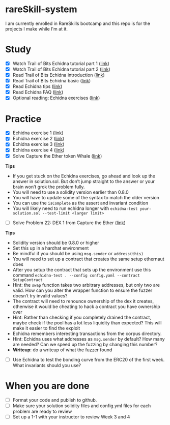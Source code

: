 # rareSkill-system
I am currently enrolled in RareSkills bootcamp and this repo is for the projects I make while I'm at it.

# Study

- [X]  Watch Trail of Bits Echidna tutorial part 1 ([link](https://www.youtube.com/watch?v=QofNQxW_K08&list=PLciHOL_J7Iwqdja9UH4ZzE8dP1IxtsBXI&index=1))
- [X]  Watch Trail of Bits Echidna tutorial part 2 ([link](https://www.youtube.com/watch?v=9P7sqE6hILM&list=PLciHOL_J7Iwqdja9UH4ZzE8dP1IxtsBXI&index=2))
- [X]  Read Trail of Bits Echidna introduction ([link](https://github.com/crytic/building-secure-contracts/tree/master/program-analysis/echidna/introduction))
- [X]  Read Trail of Bits Echidna basic ([link](https://github.com/crytic/building-secure-contracts/tree/master/program-analysis/echidna/basic))
- [X]  Read Echidna tips ([link](https://github.com/crytic/building-secure-contracts/blob/master/program-analysis/echidna/fuzzing_tips.md))
- [X]  Read Echidna FAQ ([link](https://github.com/crytic/building-secure-contracts/blob/master/program-analysis/echidna/frequently_asked_questions.md))
- [X]  Optional reading: Echidna exercises ([link](https://github.com/crytic/building-secure-contracts/tree/master/program-analysis/echidna/exercises))

# Practice

- [X]  Echidna exercise 1 ([link](https://github.com/crytic/building-secure-contracts/blob/master/program-analysis/echidna/exercises/Exercise-1.md))
- [X]  Echidna exercise 2 ([link](https://github.com/crytic/building-secure-contracts/blob/master/program-analysis/echidna/exercises/Exercise-2.md))
- [X]  Echidna exercise 3 ([link](https://github.com/crytic/building-secure-contracts/blob/master/program-analysis/echidna/exercises/Exercise-3.md))
- [X]  Echidna exercise 4 ([link](https://github.com/crytic/building-secure-contracts/blob/master/program-analysis/echidna/exercises/Exercise-4.md))
- [X]  Solve Capture the Ether token Whale ([link](https://capturetheether.com/challenges/math/token-whale/))

**Tips**

- If you get stuck on the Echidna exercises, go ahead and look up the answer in solution.sol. But don’t jump straight to the answer or your brain won’t grok the problem fully.
- You will need to use a solidity version earlier than 0.8.0
- You will have to update some of the syntax to match the older version
- You can use the `isComplete` as the assert and invariant condition
- You will likely need to run echidna longer with `echidna-test your-solution.sol --test-limit <larger limit>`
- [ ]  Solve Problem 22: DEX 1 from Capture the Ether ([link](https://ethernaut.openzeppelin.com/level/22))

**Tips**

- Solidity version should be 0.8.0 or higher
- Set this up in a hardhat environment
- Be mindful if you should be using `msg.sender` or `address(this)`
- You will need to set up a contract that creates the same setup ethernaut does
- After you setup the contract that sets up the environment use this command `echidna-test . --config config.yaml --contract SetupContract`
- Hint: the `swap` function takes two arbitrary addresses, but only two are valid. How can you alter the wrapper function to ensure the fuzzer doesn’t try invalid values?
- The contract will need to renounce ownership of the dex it creates, otherwise it would be cheating to hack a contract you have ownership over
- Hint: Rather than checking if you completely drained the contract, maybe check if the pool has a lot less liquidity than expected? This will make it easier to find the exploit
- Echidna remembers interesting transactions from the corpus directory.
- Hint: Echidna uses what addresses as `msg.sender` by default? How many are needed? Can we speed up the fuzzing by changing this number?
- **Writeup**: do a writeup of what the fuzzer found
- [ ]  Use Echidna to test the bonding curve from the ERC20 of the first week. What invariants should you use?

# When you are done

- [ ]  Format your code and publish to github.
- [ ]  Make sure your solution solidity files and config.yml files for each problem are ready to review
- [ ]  Set up a 1-1 with your instructor to review Week 3 and 4
